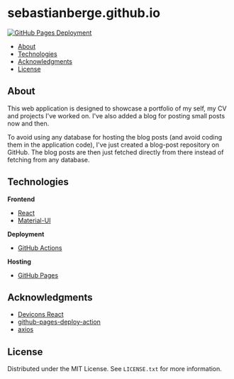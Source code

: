 <!-- omit in toc -->
# sebastianberge.github.io

[![GitHub Pages Deployment](https://github.com/sebastianberge/sebastianberge.github.io/actions/workflows/deploy.yml/badge.svg?branch=main)](https://github.com/sebastianberge/sebastianberge.github.io/actions/workflows/deploy.yml)

- [About](#about)
- [Technologies](#technologies)
- [Acknowledgments](#acknowledgments)
- [License](#license)

## About

This web application is designed to showcase a portfolio of my self, my CV and projects I've worked on. I've also added a blog for posting small posts now and then.

To avoid using any database for hosting the blog posts (and avoid coding them in the application code), I've just created a blog-post repository on GitHub. The blog posts are then just fetched directly from there instead of fetching from any database.

## Technologies

**Frontend**
- [React](https://react.dev)
- [Material-UI](https://mui.com/material-ui/)

**Deployment**
- [GitHub Actions](https://github.com/features/actions)

**Hosting**
- [GitHub Pages](https://pages.github.com)

## Acknowledgments
- [Devicons React](https://devicons-react.vercel.app/)
- [github-pages-deploy-action](https://github.com/JamesIves/github-pages-deploy-action)
- [axios](https://github.com/axios/axios)

## License
Distributed under the MIT License. See `LICENSE.txt` for more information.